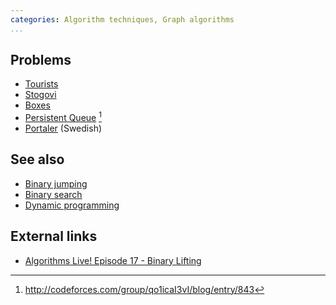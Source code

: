 ```yaml
---
categories: Algorithm techniques, Graph algorithms
...
```


## Problems
- [Tourists](https://open.kattis.com/problems/tourists)
- [Stogovi](https://open.kattis.com/problems/stogovi)
- [Boxes](https://open.kattis.com/problems/boxes)
- [Persistent Queue](http://codeforces.com/gym/100431) [^1]
- [Portaler](https://po.kattis.com/problems/portaler) (Swedish)

## See also
* [Binary jumping]()
* [Binary search]()
* [Dynamic programming]()

## External links
- [Algorithms Live! Episode 17 - Binary Lifting](https://www.youtube.com/watch?v=kOfa6t8WnbI)

[^1]: <http://codeforces.com/group/qo1icaI3vI/blog/entry/843>